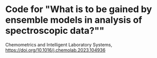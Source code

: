 # Code for "What is to be gained by ensemble models in analysis of spectroscopic data?""

Chemometrics and Intelligent Laboratory Systems, https://doi.org/10.1016/j.chemolab.2023.104936
